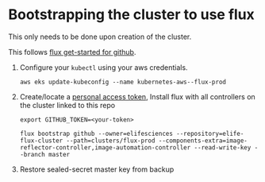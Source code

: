 
Bootstrapping the cluster to use flux
=====================================

This only needs to be done upon creation of the cluster.

This follows [flux
get-started for github](https://fluxcd.io/docs/installation/#github-and-github-enterprise).

1.  Configure your `kubectl` using your aws credentials.

        aws eks update-kubeconfig --name kubernetes-aws--flux-prod

2.  Create/locate a [personal access token](https://github.com/settings/tokens), Install flux with all controllers on the cluster linked to this repo

        export GITHUB_TOKEN=<your-token>

        flux bootstrap github --owner=elifesciences --repository=elife-flux-cluster --path=clusters/flux-prod --components-extra=image-reflector-controller,image-automation-controller --read-write-key --branch master

3. Restore sealed-secret master key from backup
